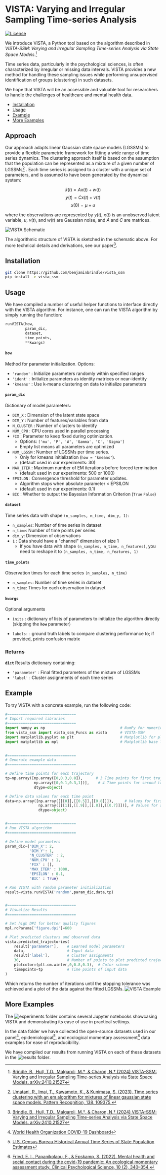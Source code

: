 # VISTA: Varying and Irregular Sampling Time-series Analysis

[![License](https://img.shields.io/badge/license-MIT-blue.svg)](https://github.com/benjaminbrindle/vista_ssm/blob/main/LICENSE)

We introduce VISTA, a Python tool based on the algorithm described in _VISTA-SSM: Varying and Irregular Sampling Time-series Analysis via State Space Models_.[^1] 

Time series data, particularly in the psychological sciences, is often characterized by irregular or missing data intervals. VISTA provides a new method for handling these sampling issues while performing unsupervised identification of groups (clustering) in such datasets.

We hope that VISTA will be an accessible and valuable tool for researchers to handle the challenges of healthcare and mental health data.

- [Installation](#installation)
- [Usage](#usage)
- [Example](#example)
- [More Examples](#more-examples)

## Approach
Our approach adapts linear Gaussian state space models (LGSSMs) to provide a flexible parametric framework for fitting a wide range of time series dynamics. The clustering approach itself is based on the assumption that the population can be represented as a mixture of a given number of LGSSMs[^2] . Each time series is assigned to a cluster with a unique set of parameters, and is assumed to have been generated by the dynamical system:

$$\dot x(t) = Ax(t) + w(t)$$$$y(t) = C x(t) + v(t)$$$$x(0) = \mu + u$$

where the observations are represented by $y(t)$, $x(t)$ is an unobserved latent variable, $u$, $v(t)$, and $w(t)$ are Gaussian noise, and $A$ and $C$ are matrices. 

![VISTA Schematic](https://github.com/benjaminbrindle/vista_ssm/blob/main/schematic.jpg)

The algorithmic structure of VISTA is sketched in the schematic above. For more technical details and derivations, see our paper[^1].  

## Installation 
```bash
git clone https://github.com/benjaminbrindle/vista_ssm
pip install -e vista_ssm
```

## Usage

We have compiled a number of useful helper functions to interface directly with the VISTA algorithm. For instance, one can run the VISTA algorithm by simply running the function:
```python
runVISTA(how,
         param_dic,
         dataset,
         time_points,
         **kwargs)
```
#### **`how`** 
Method for parameter initialization. Options:
   - `'random'` : Initialize parameters randomly within specified ranges
   - `'ident'` : Initialize parameters as identity matrices or near-identity
   - `'kmeans'` : Use k-means clustering on data to initialize parameters


#### **`param_dic`** 
Dictionary of model parameters:

   - `DIM_X` : Dimension of the latent state space
   - `DIM_Y` : Number of features/variables from data
   - `N_CLUSTER` : Number of clusters to identify
   - `NUM_CPU` : CPU cores used in parallel processing
   - `FIX` : Parameter to keep fixed during optimization.
        - Options: `['mu', 'P', 'A', 'Gamma', 'C', 'Sigma']`
        - Empty list means all parameters are optimized           
   - `NUM_LGSSM` : Number of LGSSMs per time series.
        - Only for kmeans initialization (`how = 'kmeans'`). 
        - (default used in our experiments: 30)
   - `MAX_ITER` : Maximum number of EM iterations before forced termination
        - (default used in our experiments: 500 or 1000)
   - `EPSILON` : Convergence threshold for parameter updates.
        - Algorithm stops when absolute parameter < EPSILON
        - (default used in our experiments: 0.1)
   - `BIC` : Whether to output the Bayesian Information Criterion (`True` `False`)
            
#### **`dataset`**
Time series data with shape `(n_samples, n_time, dim_y, 1)`:
   - `n_samples`: Number of time series in dataset
   - `n_time`: Number of time points per series
   - `dim_y`: Dimension of observations
   - `1` : Data should have a "channel" dimension of size 1
        - If you have data with shape `(n_samples, n_time, n_features)`, you need to reshape it to `(n_samples, n_time, n_features, 1)`

#### **`time_points`** 
Observation times for each time series `(n_samples, n_time)`
   - `n_samples`: Number of time series in dataset
   - `n_time`: Times for each observation in dataset

       
#### **`kwargs`**  
Optional arguments
   - `inits` : dictionary of lists of parameters to initialize the algorithm directly (skipping the **`how`** parameter)
        
   - `labels:` : ground truth labels to compare clustering performance to; if provided, prints confusion matrix

### Returns
**`dict`** 
Results dictionary containing:
   - `'parameter'` : Final fitted parameters of the mixture of LGSSMs
   - `'label'` : Cluster assignments of each time series


## Example

To try VISTA with a concrete example, run the following code:

```python
#===============================
# Import required libraries
#===============================
import numpy as np                                  # NumPy for numerical computations
from vista_ssm import vista_ssm_Funcs as vista      # VISTA-SSM
import matplotlib.pyplot as plt                     # Matplotlib for plotting
import matplotlib as mpl                            # Matplotlib base library
             

#===============================
# Generate example data
#===============================

# Define time points for each trajectory
tp=np.array([np.array([0,0.3,0.8]),      # 3 Time points for first trajectory
             np.array([0,0.1,0.3,1])],    # 4 Time points for second trajectory
             dtype=object)

# Define data values for each time point
data=np.array([np.array([[[0]],[[0.5]],[[0.8]]]),     # Values for first trajectory
               np.array([[[1]],[[.9]],[[.8]],[[0.7]]])], # Values for second trajectory
               dtype=object)   


#===============================
# Run VISTA algorithm
#===============================

# Define model parameters
param_dic={'DIM_X': 2,
           'DIM_Y': 1,
           'N_CLUSTER' : 2,
           'NUM_CPU' : 1,
           'FIX' : [],
           'MAX_ITER' : 1000,
           'EPSILON' : 0.1,
           'BIC' : True}

# Run VISTA with random parameter initialization
result=vista.runVISTA('random',param_dic,data,tp)


#===============================
# Visualize Results
#===============================

# Set high DPI for better quality figures
mpl.rcParams['figure.dpi']=600    

# Plot predicted clusters and observed data 
vista.predicted_trajectories(
    result['parameter'],    # Learned model parameters
    data,                   # Input data
    result['label'],        # Cluster assignments
    30,                     # Number of points to plot predicted trajectory from learned parameters
    plotcolor=(plt.cm.winter,0,0.8,0.3),  # Color scheme
    timepoints=tp           # Time points of input data
)
```
Which returns the number of iterations until the stopping tolerance was achieved and a plot of the data against the fitted LGSSMs.
![VISTA Example](https://github.com/benjaminbrindle/vista_ssm/blob/main/example.png)

## More Examples

The ![experiments folder](https://github.com/benjaminbrindle/vista_ssm/tree/main/experiments) contains several Jupyter notebooks showcasing VISTA and demonstrating its ease of use in practical settings. 

In the data folder we have collected the open-source datasets used in our panel[^3], epidemiological[^4], and ecological momentary assessment[^5] data examples for ease of reproducibility. 

We have compiled our results from running VISTA on each of these datasets in the ![results folder](https://github.com/benjaminbrindle/vista_ssm/tree/main/results).

[^1]: [Brindle, B., Hull, T.D., Malgaroli, M.†, & Charon, N.† (2024) VISTA-SSM: Varying and Irregular Sampling Time-series Analysis via State Space Models. arXiv:2410.21527](https://arxiv.org/abs/2410.21527)

[^2]: [Umatani, R., Imai, T., Kawamoto, K., & Kunimasa, S. (2023). Time series clustering with
an em algorithm for mixtures of linear gaussian state space models. Pattern
Recognition, 138, 109375.](https://github.com/ur17/em_mlgssm)

[^3]: [World Health Organization COVID-19 Dashboard](https://data.who.int/dashboards/covid19)

[^4]: [U.S. Census Bureau Historical Annual Time Series of State Population Estimates](https://web.archive.org/web/20040220002039/https://eire.census.gov/popest/archives/state/st_stts.php)

[^5]: [Fried, E. I., Papanikolaou, F., & Epskamp, S. (2022). Mental health and social contact
during the covid-19 pandemic: An ecological momentary assessment study. Clinical
Psychological Science, 10 (2), 340–354.](https://osf.io/erp7v/files/osfstorage)
